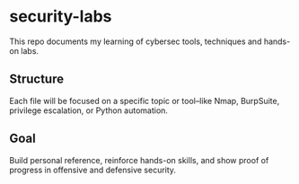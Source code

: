 # security-labs

This repo documents my learning of cybersec tools, techniques and hands-on labs.

## Structure

Each file will be focused on a specific topic or tool–like Nmap, BurpSuite, privilege escalation, or Python automation.

## Goal

Build personal reference, reinforce hands-on skills, and show proof of progress in offensive and defensive security.
